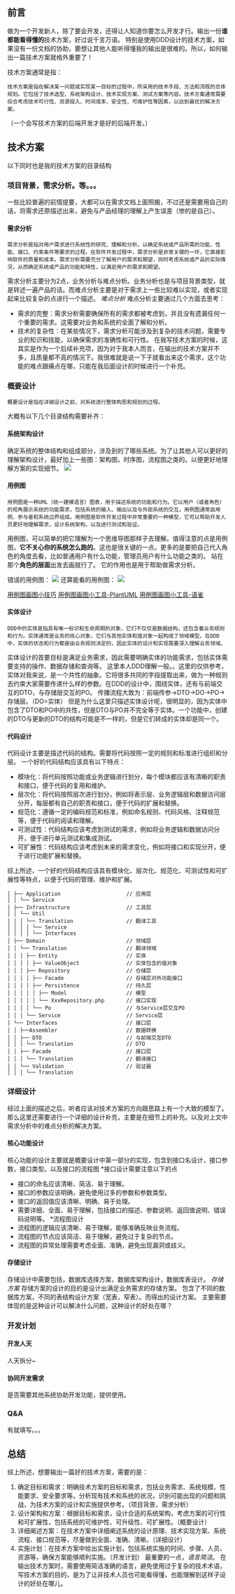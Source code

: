 ## 前言
做为一个开发新人，除了要会开发，还得让人知道你要怎么开发才行。输出一份**谁都能看得懂的**技术方案，好过说千言万语。
特别是使用DDD设计的技术方案，如果没有一份文档的协助，要想让其他人能听得懂我的输出是很难的。所以，如何输出一篇技术方案就格外重要了！

技术方案通常是指：
```text
技术方案是指在解决某一问题或实现某一目标的过程中，所采用的技术手段、方法和流程的总体规划。它包括了技术选型、系统架构设计、技术实现方案、测试方案等内容。技术方案通常需要综合考虑技术可行性、资源投入、时间成本、安全性、可维护性等因素，以达到最优的解决方案。
```
（一个会写技术方案的后端开发才是好的后端开发。）
## 技术方案
以下同时也是我的技术方案的目录结构
### 项目背景，需求分析。等。。。
一些比较普遍的前情提要，大都可以在需求文档上面照搬，不过还是需要用自己的话，将需求还原描述出来，避免与产品经理的理解上产生误差（惨的是自己）。
#### 需求分析
```text
需求分析是指对用户需求进行系统性的研究、理解和分析，以确定系统或产品所需的功能、性能、接口、约束条件等要求的过程。在软件开发过程中，需求分析是非常关键的一环，它直接影响软件的质量和成本。需求分析需要充分了解用户的需求和期望，同时考虑系统或产品的实际情况，从而确定系统或产品的功能和特性，以满足用户的需求和期望。
```
需求分析主要分为2点，业务分析与难点分析。业务分析也是与项目背景类型，就是转述一遍产品的话。而难点分析主要是对于需求上一些比较难以实现，或者实现起来比较复杂的点进行一个描述。
*难点分析*
难点分析主要通过几个方面去思考：
* 需求的完整：需求分析需要确保所有的需求都被考虑到，并且没有遗漏任何一个重要的需求。这需要对业务和系统的全面了解和分析。
* 技术的复杂性：在某些情况下，需求分析可能涉及到复杂的技术问题，需要专业的知识和技能，以确保需求的准确性和可行性。
在我写技术方案的时候，这其实是作为一个后续补充项，因为对于我本人而言，在输出的技术方案并不多，且质量都不高的情况下。我很难就是说一下子就看出来这个需求，这个功能的难点跟痛点在哪，只能在我后面设计的时候进行一个补充。
### 概要设计
```text
概要设计是指在详细设计之前，对系统进行整体构思和规划的过程。
```
大概有以下几个目录结构需要补齐：
#### 系统架构设计
确定系统的整体结构和组成部分，涉及到的了哪些系统。为了让其他人可以更好的理解架构设计，最好加上一些图：架构图，时序图，流程图之类的。以便更好地理解方案的实现细节。
![](https://bestacou-1317041502.cos.ap-guangzhou.myqcloud.com/20230306221053.png)

#### 用例图
```text
用例图是一种UML（统一建模语言）图表，用于描述系统的功能和行为。它以用户（或者角色）的视角展示系统的功能需求，包括系统的输入、输出以及与外部系统的交互。用例图通常由用例、参与者和系统边界组成。用例图是软件开发过程中非常重要的一种模型，它可以帮助开发人员更好地理解需求，设计系统架构，以及进行测试和验证。
```
用例图，可以简单的把它理解为一个思维导图那样子去理解。值得注意的点是用例图，**它不关心你的系统怎么跑的**。这也是很关键的一点。更多的是要把自己代入角色的角度去看，比如普通用户有什么功能，管理员用户有什么功能之类的。
站在那个**角色的层面**出发去画就行了。
它的作用也是用于帮助做需求分析。

错误的用例图：
![](https://bestacou-1317041502.cos.ap-guangzhou.myqcloud.com/20230306222547.png)
还算能看的用例图：
![](https://bestacou-1317041502.cos.ap-guangzhou.myqcloud.com/20230306222629.png)

[用例图画图小技巧](https://zhuanlan.zhihu.com/p/110208443)
[用例图画图小工具-PlantUML](https://plantuml.com/zh/use-case-diagram)
[用例图画图小工具-语雀](https://www.yuque.com/dashboard)

#### 实体设计
```text
DDD中的实体是指具有唯一标识和生命周期的对象，它们不仅仅是数据结构，还包含着业务规则和行为。实体通常是业务的核心对象，它们与其他实体和值对象一起构成了领域模型。在DDD中，实体的状态和行为都是由业务规则决定的，因此实体的设计和实现需要深入理解业务领域。
```
实体设计的首要目标是满足业务需求，因此需要明确实体的功能需求，包括实体需要支持的操作、数据存储和查询等。
这里本人DDD理解一般。。这里的仅供参考，实体对我来说，是一个共性的抽象。它将很多共同的字段提取出来，做为一种规则去约束大家需要传递什么样的参数。在DDD的设计中，围绕实体，还有与前端交互的DTO，与存储层交互的PO。
传播流程大致为：前端传参->DTO->DO->PO->存储层。（DO=实体）
但是为什么这里只描述实体设计呢，很明显的，因为实体中包含了DTO和PO中的共性，但是DTO与PO并不完全等于实体。一个功能中，创建的DTO与更新的DTO的结构可能是不一样的，但是它们转成的实体却是同一个。
#### 代码设计
代码设计主要是描述代码的结构。需要将代码按照一定的规则和标准进行组织和分层。
一个好的代码结构应该具有以下特点：
* 模块化：将代码按照功能或业务逻辑进行划分，每个模块都应该有清晰的职责和接口，便于代码的复用和维护。
*  层次化：将代码按照层次进行划分，例如将表示层、业务逻辑层和数据访问层分开，每层都有自己的职责和接口，便于代码的扩展和替换。
*  规范化：遵循一定的编码规范和标准，例如命名规则、代码风格、注释规范等，便于代码的阅读和理解。
*  可测试性：代码结构应该考虑到测试的需求，例如将业务逻辑和数据访问分开，便于进行单元测试和集成测试。
* 可扩展性：代码结构应该考虑到未来的需求变化，例如将接口和实现分开，便于进行功能扩展和替换。

综上所述，一个好的代码结构应该具有模块化、层次化、规范化、可测试性和可扩展性等特点，以便于代码的管理、维护和扩展。
```text
│ ├── Application                     // 应用层
│ │ └── Service
│ ├── Infrastructure                  // 工具层
│ │ └── Util
│ │ │ └── Translation                 // 翻译工具
│ │ │ │ └── Service
│ │ │ │ └── Interfaces
│ ├── Domain                          // 领域层
│ │ └── Translation                   // 翻译领域
│ │ │ ├── Entity                      // 实体
│ │ │ │ ├── ValueObject               // 实体包含的值对象
│ │ │ ├── Repository                  // 仓储层
│ │ │ │ ├── Facade                    // 存储层对外功能接口
│ │ │ │ ├── Persistence               // 持久层
│ │ │ │ │ ├── Model                   // 模型
│ │ │ │ │ └── XxxRepository.php       // 接口实现
│ │ │ │ └── Po                        // 与Service层交互PO
│ │ │ └── Service                     // Service层
│ └── Interfaces                      // 接口层
│ │ ├──Assembler                      // 数据转换
│ │ ├── DTO                           // 与前端交互DTO
│ │ │ └── Translation                 // DTO        
│ │ ├── Facade                        // 接口层
│ │ │ └── Translation                 // 翻译接口
│ │ └── Validation                    // 验证器
│ │ │ └── Translation
```
### 详细设计
经过上面的描述之后，听者应该对技术方案的方向跟思路上有一个大致的模型了。那么这里还需要进行一个详细的设计补充，主要是在细节上的补充。以及对上文中需求分析中的难点分析的解决方案。
#### 核心功能设计
核心功能的设计主要就是概要设计中第一部分的实现，包含到接口名设计，接口参数，接口类型。以及接口的流程图
*接口设计需要注意以下的点
-   接口的命名应该清晰、简洁、易于理解。
-   接口的参数应该明确，避免使用过多的参数和参数类型。
-   接口的返回值应该清晰、明确、易于处理。
-   需要详细、全面、易于理解，包括接口的描述、参数说明、返回值说明、错误码说明等。
*流程图设计
-   流程图的逻辑应该清晰、易于理解，能够准确反映业务流程。
-   流程图的节点应该简洁、易于理解，避免过于复杂的节点。
-   流程图的异常处理需要考虑全面、准确，避免出现漏洞或歧义。
#### 存储设计
存储设计中需要包括，数据库选择方案，数据库架构设计，数据库表设计。
*存储方案*
存储方案的设计的目的是设计出满足业务需求的存储方案。
包含了不同的数据库方案，不同的表结构设计方案（宽表，窄表）。而得出的设计方案。
主要需要体现的是这种设计可以解决什么问题，这种设计的好处在哪？
### 开发计划
#### 开发人天
人天拆分~
#### 协同开发需求
是否需要其他系统协助开发功能，提供使用。
### Q&A
有就填写。。。
## 总结
综上所述，想要输出一篇好的技术方案，需要的是：
1.  确定目标和需求：明确技术方案的目标和需求，包括业务需求、系统规模、性能要求、安全要求等。分析现有技术和系统的状况，识别可能出现的问题和挑战，为技术方案的设计和实施提供参考。（项目背景，需求分析）
2. 设计架构和方案：根据目标和需求，设计合适的系统架构，考虑方案的可行性和可扩展性，包括系统的可维护性、可升级性、可扩展性。（概要设计）
3. 详细阐述方案：在技术方案中详细阐述系统的设计原理、技术实现方案、系统流程、接口规范等，尽量做到全面、准确、清晰。（详细设计）
4. 实施计划：在技术方案中给出实施计划，包括系统实施的时间、步骤、人员、资源等，确保方案能够顺利实施。（开发计划）
最重要的一点，*语言简洁*。
在输出技术方案时，需要使用简洁准确的语言，避免使用过于复杂的技术术语，写技术方案的目的，是为了让非技术人员也可能看得懂，也能理解到这样子设计的好处在哪儿。









